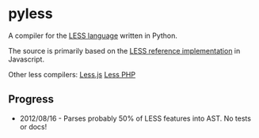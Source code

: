 pyless
======

A compiler for the [LESS language](http://www/lesscss.org/) written in Python.

The source is primarily based on the [LESS reference implementation](https://github.com/cloudhead/less.js) in Javascript.

Other less compilers:
  [Less.js](https://github.com/cloudhead/less.js)
  [Less PHP](https://github.com/leafo/lessphp)


Progress
------

- 2012/08/16 - Parses probably 50% of LESS features into AST. No tests or docs!